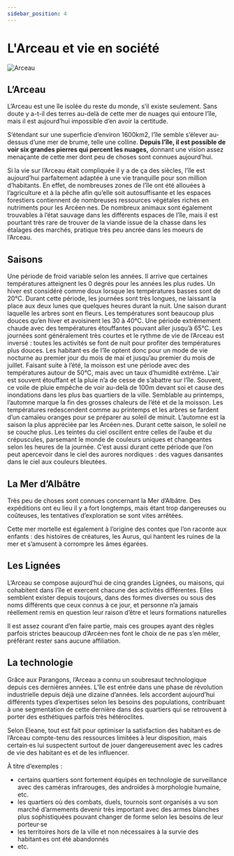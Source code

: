 ```yaml
---
sidebar_position: 4
---
```


# L'Arceau et vie en société

![Arceau](/img/univers/arceau.png)

## L’Arceau

L’Arceau est une île isolée du reste du monde, s’il existe seulement. Sans doute y a-t-il des terres au-delà de cette mer de nuages qui entoure l’île, mais il est aujourd’hui impossible d’en avoir la certitude.

S’étendant sur une superficie d’environ 1600km2, l’île semble s’élever au-dessus d’une mer de brume, telle une colline. **Depuis l’île, il est possible de voir six grandes pierres qui percent les nuages,** donnant une vision assez menaçante de cette mer dont peu de choses sont connues aujourd’hui.

Si la vie sur l’Arceau était compliquée il y a de ça des siècles, l’île est aujourd’hui parfaitement adaptée à une vie tranquille pour son million d’habitants. En effet, de nombreuses zones de l’île ont été allouées à l’agriculture et à la pêche afin qu’elle soit autosuffisante et les espaces forestiers contiennent de nombreuses ressources végétales riches en nutriments pour les Arcéen·nes. De nombreux animaux sont également trouvables à l’état sauvage dans les différents espaces de l’île, mais il est pourtant très rare de trouver de la viande issue de la chasse dans les étalages des marchés, pratique très peu ancrée dans les moeurs de l’Arceau.

## Saisons

<Tabs>
  <TabItem value="hiver" label="Hiver">
    Une période de froid variable selon les années. Il arrive que certaines températures atteignent les 0 degrés pour les années les plus rudes. Un hiver est considéré comme doux lorsque les températures basses sont de 20°C. Durant cette période, les journées sont très longues, ne laissant la place aux deux lunes que quelques heures durant la nuit.
  </TabItem>
  <TabItem value="printemps" label="Printemps">
    Une saison durant laquelle les arbres sont en fleurs. Les températures sont beaucoup plus douces qu’en hiver et avoisinent les 30 à 40°C.
  </TabItem>
  <TabItem value="ete" label="Été">
    Une période extrêmement chaude avec des températures étouffantes pouvant aller jusqu’à 65°C. Les journées sont généralement très courtes et le rythme de vie de l’Arceau est inversé : toutes les activités se font de nuit pour profiter des températures plus douces. Les habitant·es de l’île optent donc pour un mode de vie nocturne au premier jour du mois de mai et jusqu’au premier du mois de juillet.
  </TabItem>
    <TabItem value="moisson" label="Moisson">
    Faisant suite à l’été, la moisson est une période avec des températures autour de 50°C, mais avec un taux d’humidité extrême. L’air est souvent étouffant et la pluie n’a de cesse de s’abattre sur l’île. Souvent, ce voile de pluie empêche de voir au-delà de 100m devant soi et cause des inondations dans les plus bas quartiers de la ville.
  </TabItem>
    <TabItem value="automne" label="Automne">
    Semblable au printemps, l’automne marque la fin des grosses chaleurs de l’été et de la moisson. Les températures redescendent comme au printemps et les arbres se fardent d’un camaïeu oranges pour se préparer au soleil de minuit. L’automne est la saison la plus appréciée par les Arcéen·nes.
  </TabItem>
      <TabItem value="soleil" label="Soleil de minuit">
    Durant cette saison, le soleil ne se couche plus. Les teintes du ciel oscillent entre celles de l’aube et du crépuscules, parsemant le monde de couleurs uniques et changeantes selon les heures de la journée. C’est aussi durant cette période que l’on peut apercevoir dans le ciel des aurores nordiques : des vagues dansantes dans le ciel aux couleurs bleutées.
  </TabItem>
</Tabs>

## La Mer d’Albâtre

Très peu de choses sont connues concernant la Mer d’Albâtre. Des expéditions ont eu lieu il y a fort longtemps, mais étant trop dangereuses ou coûteuses, les tentatives d’exploration se sont vites arrêtées.

Cette mer mortelle est également à l’origine des contes que l’on raconte aux enfants : des histoires de créatures, les Aurus, qui hantent les ruines de la mer et s’amusent à corrompre les âmes égarées.

## Les Lignées

L’Arceau se compose aujourd’hui de cinq grandes Lignées, ou maisons, qui cohabitent dans l’île et exercent chacune des activités différentes. Elles semblent exister depuis toujours, dans des formes diverses ou sous des noms différents que ceux connus à ce jour, et personne n’a jamais réellement remis en question leur raison d’être et leurs formations naturelles

Il est assez courant d’en faire partie, mais ces groupes ayant des règles parfois strictes beaucoup d’Arcéen·nes font le choix de ne pas s’en mêler, préférant rester sans aucune affiliation.

## La technologie

Grâce aux Parangons, l’Arceau a connu un soubresaut technologique depuis ces dernières années. L’île est entrée dans une phase de révolution industrielle depuis déjà une dizaine d’années. Iels accordent aujourd’hui différents types d’expertises selon les besoins des populations, contribuant à une segmentation de cette dernière dans des quartiers qui se retrouvent à porter des esthétiques parfois très hétéroclites.

Selon Eleane, tout est fait pour optimiser la satisfaction des habitant·es de l’Arceau compte-tenu des ressources limitées à leur disposition, mais certain·es lui suspectent surtout de jouer dangereusement avec les cadres de vie des habitant·es et de les influencer.

À titre d’exemples :

- certains quartiers sont fortement équipés en technologie de surveillance avec des caméras infrarouges, des androïdes à morphologie humaine, etc.
- les quartiers où des combats, duels, tournois sont organisés a vu son marché d’armements devenir très important avec des armes blanches plus sophistiquées pouvant changer de forme selon les besoins de leur porteur·se
- les territoires hors de la ville et non nécessaires à la survie des habitant·es ont été abandonnés
- etc.